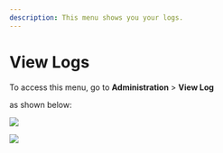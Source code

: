 ```yaml
---
description: This menu shows you your logs.
---
```


# View Logs

To access this menu, go to **Administration** > **View Log**

as shown below:

![](<../../../.gitbook/assets/2021-11-20\_23-29-48 copy (4).png>)

![](../../../.gitbook/assets/2021-11-21\_01-58-36.png)
